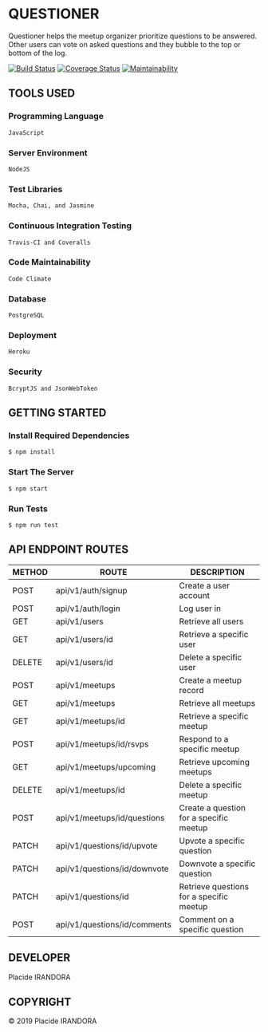 # QUESTIONER

​Questioner​ helps the meetup organizer prioritize questions to be answered. Other users can vote on asked questions and they bubble to the top or bottom of the log.

[![Build Status](https://travis-ci.org/placideirandora/questioner.svg?branch=develop)](https://travis-ci.org/placideirandora/questioner)  [![Coverage Status](https://coveralls.io/repos/github/placideirandora/questioner/badge.svg?branch=develop)](https://coveralls.io/github/placideirandora/questioner?branch=develop)  [![Maintainability](https://api.codeclimate.com/v1/badges/931a22049dce652e85fe/maintainability)](https://codeclimate.com/github/placideirandora/questioner/maintainability) 


## TOOLS USED

### Programming Language

```
JavaScript
```

### Server Environment

```
NodeJS
```

### Test Libraries

```
Mocha, Chai, and Jasmine
```

### Continuous Integration Testing

```
Travis-CI and Coveralls
```

### Code Maintainability

```
Code Climate
```

### Database

```
PostgreSQL
```

### Deployment

```
Heroku
```

### Security

```
BcryptJS and JsonWebToken
```

## GETTING STARTED

### Install Required Dependencies

```
$ npm install
```

### Start The Server

```
$ npm start
```

### Run Tests

```
$ npm run test
```

## API ENDPOINT ROUTES

| METHOD | ROUTE | DESCRIPTION |
|--------|----------------|-------------|
|  POST  | api/v1/auth/signup | Create a user account |
|  POST  | api/v1/auth/login  | Log user in |
|  GET   | api/v1/users | Retrieve all users |
|  GET   | api/v1/users/id | Retrieve a specific user | 
|  DELETE | api/v1/users/id | Delete a specific user |
|  POST | api/v1/meetups | Create a meetup record |
|  GET   | api/v1/meetups | Retrieve all meetups |
|  GET   | api/v1/meetups/id | Retrieve a specific meetup |
|  POST  | api/v1/meetups/id/rsvps | Respond to a specific meetup |
|  GET   | api/v1/meetups/upcoming | Retrieve upcoming meetups |
|  DELETE | api/v1/meetups/id | Delete a specific meetup |
|  POST  | api/v1/meetups/id/questions | Create a question for a specific meetup |
|  PATCH | api/v1/questions/id/upvote | Upvote a specific question |
|  PATCH | api/v1/questions/id/downvote | Downvote a specific question |
|  PATCH | api/v1/questions/id | Retrieve questions for a specific meetup |
|  POST  | api/v1/questions/id/comments | Comment on a specific question |

## DEVELOPER

Placide IRANDORA

## COPYRIGHT

&copy; 2019 Placide IRANDORA






